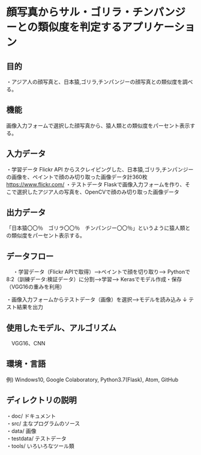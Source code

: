 # 顔写真からサル・ゴリラ・チンパンジーとの類似度を判定するアプリケーション

## 目的
・アジア人の顔写真と、日本猿,ゴリラ,チンパンジーの顔写真との類似度を調べる。

## 機能
画像入力フォームで選択した顔写真から、猿人類との類似度をパーセント表示する。

## 入力データ

・学習データ
	Flickr API からスクレイピングした、日本猿,ゴリラ,チンパンジーの画像を、ペイントで顔のみ切り取った画像データ計360枚
	https://www.flickr.com/
・テストデータ
	Flaskで画像入力フォームを作り、そこで選択したアジア人の写真を、OpenCVで顔のみ切り取った画像データ

## 出力データ
「日本猿〇〇％　ゴリラ〇〇％　チンパンジー〇〇％」というように猿人類との類似度をパーセント表示する。

## データフロー
　
・学習データ（Flickr APIで取得）-->ペイントで顔を切り取り-->
Pythonで8:2（訓練データ:検証データ）に分割-->学習-->
Kerasでモデル作成・保存（VGG16の重みを利用）

・画像入力フォームからテストデータ（画像）を選択-->モデルを読み込み
     ↓
テスト結果を出力

## 使用したモデル、アルゴリズム
　VGG16、CNN

## 環境・言語
例) Windows10, Google Colaboratory, Python3.7(Flask), Atom, GitHub

## ディレクトリの説明  
・doc/ ドキュメント  
・src/ 主なプログラムのソース  
・data/ 画像  
・testdata/ テストデータ  
・tools/ いろいろなツール類
